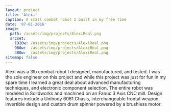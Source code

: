 ```yaml
---
layout: project
title: 'Alexi'
caption: A small combat robot I built in my free time
date: '07-01-2016'
image: 
  path: /assets/img/projects/AlexiReal.png
  srcset: 
    1920w: /assets/img/projects/AlexiReal.png
    960w:  /assets/img/projects/AlexiReal.png
    480w:  /assets/img/projects/AlexiReal.png
sitemap: false
---
```

Alexi was a 3lb combat robot I designed, manufactured, and tested. 
I was the sole engineer on this project and while this project was 
just for fun in my spare time I learned a great deal about advanced 
manufacturing techniques, and electronic component selection. The entire robot
was modeled in Solidworks and machined on an Fanuc 3 Axis CNC mill. Design features
include a Unibody 6061 Chasis, interchangeable frontal weapon, invertible design and
custom drum spinner powered by a brushless motor. 

